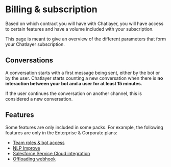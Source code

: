 # Billing & subscription

Based on which contract you will have with Chatlayer, you will have access to certain features and have a volume included with your subscription.

This page is meant to give an overview of the different parameters that form your Chatlayer subscription.

## Conversations

A conversation starts with a first message being sent, either by the bot or by the user. Chatlayer starts counting a new conversation when there is **no interaction between your bot and a user for at least 15 minutes.**

If the user continues the conversation on another channel, this is considered a new conversation.

## Features

Some features are only included in some packs. For example, the following features are only in the Enterprise & Corporate plans:

* [Team roles & bot access](../bot-answers/user-management.md)
* [NLP Improve](../understanding-users/natural-language-processing-nlp/nlp-dashboard-and-nlp-improve.md)
* [Salesforce Service Cloud integration](../integrations/human-offloading-live-chat/salesforce-service-cloud.md)
* [Offloading webhook](../integrations/human-offloading-live-chat/offloading-webhook.md)

